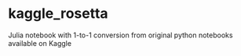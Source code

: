 # kaggle_rosetta
Julia notebook with 1-to-1 conversion from original python notebooks available on Kaggle
